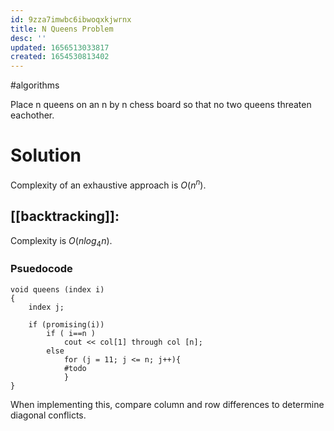 ```yaml
---
id: 9zza7imwbc6ibwoqxkjwrnx
title: N Queens Problem
desc: ''
updated: 1656513033817
created: 1654530813402
---
```

#algorithms

Place n queens on an n by n chess board so that no two queens threaten eachother.
# Solution
Complexity of an exhaustive approach is $O(n^n)$.
## [[backtracking]]:
Complexity is $O(nlog_4n)$.
### Psuedocode
```
void queens (index i)
{
	index j;
	
	if (promising(i))
		if ( i==n )
			cout << col[1] through col [n];
		else
			for (j = 11; j <= n; j++){
			#todo 
			}
}
```
When implementing this, compare column and row differences to determine diagonal conflicts.
